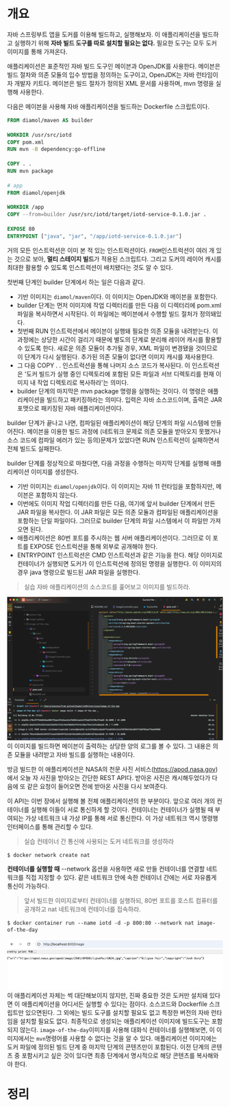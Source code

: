 <!-- Date: 2025-01-03 -->
<!-- Update Date: 2025-01-04 -->
<!-- File ID: 81caf4d3-bd78-4b08-9783-c94693c4e62a -->
<!-- Author: Seoyeon Jang -->

# 개요

자바 스프링부트 앱을 도커를 이용해 빌드하고, 실행해보자.
이 애플리케이션을 빌드하고 실행하기 위해 **자바 빌드 도구를 따로 설치할 필요는 없다.**
필요한 도구는 모두 도커 이미지를 통해 가져온다.

애플리케이션은 표준적인 자바 빌드 도구인 메이븐과 OpenJDK를 사용한다.
메이븐은 빌드 절차와 의존 모듈의 입수 방법을 정의하는 도구이고, OpenJDK는 자바 런타임이자 개발자 키트다.
메이븐은 빌드 절차가 정의된 XML 문서를 사용하며, mvn 명령을 실행해 사용한다.

다음은 메이븐을 사용해 자바 애플리케이션을 빌드하는 Dockerfile 스크립트이다.

```dockerfile
FROM diamol/maven AS builder

WORKDIR /usr/src/iotd
COPY pom.xml
RUN mvn -B dependency:go-offline

COPY . .
RUN mvn package

# app
FROM diamol/openjdk

WORKDIR /app
COPY --from=builder /usr/src/iotd/target/iotd-service-0.1.0.jar .

EXPOSE 80
ENTRYPOINT ["java", "jar", "/app/iotd-service-0.1.0.jar"]
```

거의 모든 인스트럭션은 이미 본 적 있는 인스트럭션이다.
`FROM`인스트럭션이 여러 개 있는 것으로 보아, **멀티 스테이지 빌드**가 적용된 스크립트다.
그리고 도커의 레이어 캐시를 최대한 활용할 수 있도록 인스트력션이 배치됐다는 것도 알 수 있다.

첫번째 단계인 builder 단계에서 하는 일은 다음과 같다.

- 기반 이미지는 `diamol/maven`이다. 이 이미지는 OpenJDK와 메이븐을 포함한다.
- builder 단계는 먼저 이미지에 작업 디렉터리를 만든 다음 이 디렉터리에 pom.xml 파일을 복사하면서 시작된다. 이 파일에는 메이븐에서 수행할
  빌드 절처가 정의돼있다.
- 첫번째 RUN 인스트럭션에서 메이븐이 실행돼 필요한 의존 모듈을 내려받는다. 이 과정에는 상당한 시간이 걸리기 때문에 별도의 단계로 분리해
  레이어 캐시를 활용할 수 있도록 한다. 새로운 의존 모듈이 추가될 경우, XML 파일이 변경됐을 것이므로 이 단계가 다시 실행된다.
  추가된 의존 모듈이 없다면 이미지 캐시를 재사용한다.
- 그 다음 COPY . . 인스트럭션을 통해 나머지 소스 코드가 복사된다. 이 인스트럭션은 '도커 빌드가 실행 중인 디렉토리에 포함된 모든 파일과 서브 디렉토리를
  현재 이미지 내 작업 디렉토리로 복사하라'는 의미다.
- builder 단계의 마지막은 mvn package 명령을 실행하는 것이다. 이 명령은 애플리케이션을 빌드하고 패키징하라는 의미다. 입력은 자바 소스코드이며,
  출력은 JAR 포맷으로 패키징된 자바 애플리케이션이다.

builder 단계가 끝나고 나면, 컴파일된 애플리케이션이 해당 단계의 파일 시스템에 만들어진다.
메이븐을 이용한 빌드 과정에 (네트워크 문제로 의존 모듈을 받아오지 못했거나 소스 코드에 컴파일 에러가 있는 등의)문제가 있었다면 RUN 인스트럭션이 실패하면서
전체 빌드도 실패한다.

builder 단계를 정상적으로 마쳤다면, 다음 과정을 수행하는 마지막 단계를 실행해 애플리케이션 이미지를 생성한다.

- 기반 이미지는 `diamol/openjdk`이다. 이 이미지는 자바 11 런타임을 포함하지만, 메이븐은 포함하지 않는다.
- 이번에도 이미지 작업 디렉터리를 만든 다음, 여기에 앞서 builder 단계에서 만든 JAR 파일을 복사한다.
  이 JAR 파일은 모든 의존 모듈과 컴파일된 애플리케이션을 포함하는 단일 파일이다. 그러므로 builder 단계의 파일 시스템에서 이 파일만 가져오면 된다.
- 애플리케이션은 80번 포트를 주시하는 웹 서버 애플리케이션이다. 그러므로 이 포트를 EXPOSE 인스트럭션을 통해 외부로 공개해야 한다.
- ENTRYPOINT 인스트럭션은 CMD 인스트럭션과 같은 기능을 한다. 해당 이미지로 컨테이너가 실행되면 도커가 이 인스트럭션에 정의된 명령을 실행한다.
  이 이미지의 경우 java 명령으로 빌드된 JAR 파일을 실행한다.

> 실습
> 자바 애플리케이션의 소스코드를 훑어보고 이미지를 빌드하라.

![](.애플리케이션_빌드_실전_예제_자바소스코드_images/86e38118.png)
이 이미지를 빌드하면 메이븐이 출력하는 상당한 양의 로그를 볼 수 있다.
그 내용은 의존 모듈을 내려받고 자바 빌드를 실행하는 내용이다.

방금 빌드한 이 애플리케이션은 NASA의 천문 사진 서비스(https://apod.nasa.gov)에서 오늘 자 사진을 받아오는 간단한 REST API다.
받아온 사진은 캐시해두었다가 다음에 또 같은 요청이 들어오면 전에 받아온 사진을 다시 보여준다.

이 API는 이번 장에서 실행해 볼 전체 애플리케이션의 한 부분이다.
앞으로 여러 개의 컨테이너를 실행해 이들이 서로 통신하게 할 것이다.
컨테이너는 컨테이너가 실행될 때 부여되는 가상 네트워크 내 가상 IP를 통해 서로 통신한다.
이 가상 네트워크 역시 명령행 인터페이스를 통해 관리할 수 있다.

> 실습
> 컨테이너 간 통신에 사용되는 도커 네트워크를 생성하라

```shell
$ docker network create nat
```

**컨테이너를 실행할 때** --network 옵션을 사용하면 새로 만들 컨테이너를 연결할 네트워크를 직접 지정할 수 있다.
같은 네트워크 안에 속한 컨테이너 간에는 서로 자유롭게 통신이 가능하다.

> 앞서 빌드한 이미지로부터 컨테이너를 실행하되, 80번 포트를 호스트 컴퓨터를 공개하고 nat 네트워크에 컨테이너를 접속하라.

```shell
$ docker container run --name iotd -d -p 800:80 --network nat image-of-the-day
```

![](.애플리케이션_빌드_실전_예제_자바소스코드_images/75278c4a.png)
이 애플리케이션 자체는 썩 대단해보이지 않지만, 진짜 중요한 것은 도커만 설치돼 있다면 이
애플리케이션을 어디서든 실행할 수 있다는 점이다.
소스코드와 Dockerfile 스크립트만 있으면된다. 그 외에는 빌드 도구를 설치할 필요도 없고
특정한 버전의 자바 런타임을 설치할 필요도 없다.
최종적으로 생성되는 애플리케이션 이미지에 빌드도구는 포함되지 않는다.
`image-of-the-day`이미지를 사용해 대화식 컨테이너를 실행해보면, 이 이미지에서는
`mvn`명령어를 사용할 수 없다는 것을 알 수 있다.
애플리케이션 이미지에는 도커 파일에 정의된 빌드 단계 중 마지막 단계의 콘텐츠만이 포함된다. 이전 단계의 콘텐츠 중 포함시키고 싶은 것이 있다면
최종 단계에서 명시적으로 해당 콘텐츠를 복사해와야 한다.

# 정리